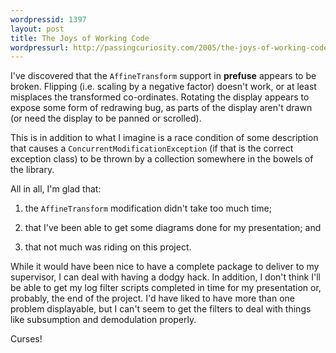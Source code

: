 ```yaml
--- 
wordpressid: 1397
layout: post
title: The Joys of Working Code
wordpressurl: http://passingcuriosity.com/2005/the-joys-of-working-code/
---
```


I've discovered that the `AffineTransform` support in **prefuse** appears to
be broken. Flipping (i.e. scaling by a negative factor) doesn't work, or at
least misplaces the transformed co-ordinates. Rotating the display appears to
expose some form of redrawing bug, as parts of the display aren't drawn (or
need the display to be panned or scrolled).

This is in addition to what I imagine is a race condition of some description
that causes a `ConcurrentModificationException` (if that is the correct
exception class) to be thrown by a collection somewhere in the bowels of the
library.

All in all, I'm glad that:

1. the `AffineTransform` modification didn't take too much time;

2. that I've been able to get some diagrams done for my presentation; and

3. that not much was riding on this project.

While it would have been nice to have a complete package to deliver to my
supervisor, I can deal with having a dodgy hack. In addition, I don't think
I'll be able to get my log filter scripts completed in time for my
presentation or, probably, the end of the project. I'd have liked to have more
than one problem displayable, but I can't seem to get the filters to deal with
things like subsumption and demodulation properly.

Curses!
